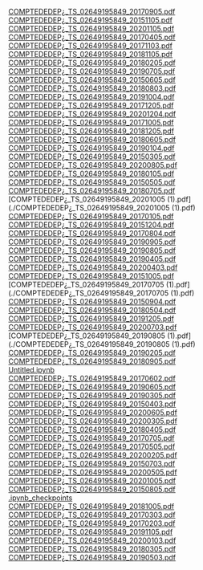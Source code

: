 [COMPTEDEDEP¿_TS_02649195849_20170905.pdf](./COMPTEDEDEP¿_TS_02649195849_20170905.pdf)<br>
[COMPTEDEDEP¿_TS_02649195849_20151105.pdf](./COMPTEDEDEP¿_TS_02649195849_20151105.pdf)<br>
[COMPTEDEDEP¿_TS_02649195849_20201105.pdf](./COMPTEDEDEP¿_TS_02649195849_20201105.pdf)<br>
[COMPTEDEDEP¿_TS_02649195849_20170405.pdf](./COMPTEDEDEP¿_TS_02649195849_20170405.pdf)<br>
[COMPTEDEDEP¿_TS_02649195849_20171103.pdf](./COMPTEDEDEP¿_TS_02649195849_20171103.pdf)<br>
[COMPTEDEDEP¿_TS_02649195849_20181105.pdf](./COMPTEDEDEP¿_TS_02649195849_20181105.pdf)<br>
[COMPTEDEDEP¿_TS_02649195849_20180205.pdf](./COMPTEDEDEP¿_TS_02649195849_20180205.pdf)<br>
[COMPTEDEDEP¿_TS_02649195849_20190705.pdf](./COMPTEDEDEP¿_TS_02649195849_20190705.pdf)<br>
[COMPTEDEDEP¿_TS_02649195849_20150605.pdf](./COMPTEDEDEP¿_TS_02649195849_20150605.pdf)<br>
[COMPTEDEDEP¿_TS_02649195849_20180803.pdf](./COMPTEDEDEP¿_TS_02649195849_20180803.pdf)<br>
[COMPTEDEDEP¿_TS_02649195849_20191004.pdf](./COMPTEDEDEP¿_TS_02649195849_20191004.pdf)<br>
[COMPTEDEDEP¿_TS_02649195849_20171205.pdf](./COMPTEDEDEP¿_TS_02649195849_20171205.pdf)<br>
[COMPTEDEDEP¿_TS_02649195849_20201204.pdf](./COMPTEDEDEP¿_TS_02649195849_20201204.pdf)<br>
[COMPTEDEDEP¿_TS_02649195849_20171005.pdf](./COMPTEDEDEP¿_TS_02649195849_20171005.pdf)<br>
[COMPTEDEDEP¿_TS_02649195849_20181205.pdf](./COMPTEDEDEP¿_TS_02649195849_20181205.pdf)<br>
[COMPTEDEDEP¿_TS_02649195849_20180605.pdf](./COMPTEDEDEP¿_TS_02649195849_20180605.pdf)<br>
[COMPTEDEDEP¿_TS_02649195849_20190104.pdf](./COMPTEDEDEP¿_TS_02649195849_20190104.pdf)<br>
[COMPTEDEDEP¿_TS_02649195849_20150305.pdf](./COMPTEDEDEP¿_TS_02649195849_20150305.pdf)<br>
[COMPTEDEDEP¿_TS_02649195849_20200805.pdf](./COMPTEDEDEP¿_TS_02649195849_20200805.pdf)<br>
[COMPTEDEDEP¿_TS_02649195849_20180105.pdf](./COMPTEDEDEP¿_TS_02649195849_20180105.pdf)<br>
[COMPTEDEDEP¿_TS_02649195849_20150505.pdf](./COMPTEDEDEP¿_TS_02649195849_20150505.pdf)<br>
[COMPTEDEDEP¿_TS_02649195849_20180705.pdf](./COMPTEDEDEP¿_TS_02649195849_20180705.pdf)<br>
[COMPTEDEDEP¿_TS_02649195849_20201005 (1).pdf](./COMPTEDEDEP¿_TS_02649195849_20201005 (1).pdf)<br>
[COMPTEDEDEP¿_TS_02649195849_20170105.pdf](./COMPTEDEDEP¿_TS_02649195849_20170105.pdf)<br>
[COMPTEDEDEP¿_TS_02649195849_20151204.pdf](./COMPTEDEDEP¿_TS_02649195849_20151204.pdf)<br>
[COMPTEDEDEP¿_TS_02649195849_20170804.pdf](./COMPTEDEDEP¿_TS_02649195849_20170804.pdf)<br>
[COMPTEDEDEP¿_TS_02649195849_20190905.pdf](./COMPTEDEDEP¿_TS_02649195849_20190905.pdf)<br>
[COMPTEDEDEP¿_TS_02649195849_20190805.pdf](./COMPTEDEDEP¿_TS_02649195849_20190805.pdf)<br>
[COMPTEDEDEP¿_TS_02649195849_20190405.pdf](./COMPTEDEDEP¿_TS_02649195849_20190405.pdf)<br>
[COMPTEDEDEP¿_TS_02649195849_20200403.pdf](./COMPTEDEDEP¿_TS_02649195849_20200403.pdf)<br>
[COMPTEDEDEP¿_TS_02649195849_20151005.pdf](./COMPTEDEDEP¿_TS_02649195849_20151005.pdf)<br>
[COMPTEDEDEP¿_TS_02649195849_20170705 (1).pdf](./COMPTEDEDEP¿_TS_02649195849_20170705 (1).pdf)<br>
[COMPTEDEDEP¿_TS_02649195849_20150904.pdf](./COMPTEDEDEP¿_TS_02649195849_20150904.pdf)<br>
[COMPTEDEDEP¿_TS_02649195849_20180504.pdf](./COMPTEDEDEP¿_TS_02649195849_20180504.pdf)<br>
[COMPTEDEDEP¿_TS_02649195849_20191205.pdf](./COMPTEDEDEP¿_TS_02649195849_20191205.pdf)<br>
[COMPTEDEDEP¿_TS_02649195849_20200703.pdf](./COMPTEDEDEP¿_TS_02649195849_20200703.pdf)<br>
[COMPTEDEDEP¿_TS_02649195849_20190805 (1).pdf](./COMPTEDEDEP¿_TS_02649195849_20190805 (1).pdf)<br>
[COMPTEDEDEP¿_TS_02649195849_20190205.pdf](./COMPTEDEDEP¿_TS_02649195849_20190205.pdf)<br>
[COMPTEDEDEP¿_TS_02649195849_20180905.pdf](./COMPTEDEDEP¿_TS_02649195849_20180905.pdf)<br>
[Untitled.ipynb](./Untitled.ipynb)<br>
[COMPTEDEDEP¿_TS_02649195849_20170602.pdf](./COMPTEDEDEP¿_TS_02649195849_20170602.pdf)<br>
[COMPTEDEDEP¿_TS_02649195849_20190605.pdf](./COMPTEDEDEP¿_TS_02649195849_20190605.pdf)<br>
[COMPTEDEDEP¿_TS_02649195849_20190305.pdf](./COMPTEDEDEP¿_TS_02649195849_20190305.pdf)<br>
[COMPTEDEDEP¿_TS_02649195849_20150403.pdf](./COMPTEDEDEP¿_TS_02649195849_20150403.pdf)<br>
[COMPTEDEDEP¿_TS_02649195849_20200605.pdf](./COMPTEDEDEP¿_TS_02649195849_20200605.pdf)<br>
[COMPTEDEDEP¿_TS_02649195849_20200305.pdf](./COMPTEDEDEP¿_TS_02649195849_20200305.pdf)<br>
[COMPTEDEDEP¿_TS_02649195849_20180405.pdf](./COMPTEDEDEP¿_TS_02649195849_20180405.pdf)<br>
[COMPTEDEDEP¿_TS_02649195849_20170705.pdf](./COMPTEDEDEP¿_TS_02649195849_20170705.pdf)<br>
[COMPTEDEDEP¿_TS_02649195849_20170505.pdf](./COMPTEDEDEP¿_TS_02649195849_20170505.pdf)<br>
[COMPTEDEDEP¿_TS_02649195849_20200205.pdf](./COMPTEDEDEP¿_TS_02649195849_20200205.pdf)<br>
[COMPTEDEDEP¿_TS_02649195849_20150703.pdf](./COMPTEDEDEP¿_TS_02649195849_20150703.pdf)<br>
[COMPTEDEDEP¿_TS_02649195849_20200505.pdf](./COMPTEDEDEP¿_TS_02649195849_20200505.pdf)<br>
[COMPTEDEDEP¿_TS_02649195849_20201005.pdf](./COMPTEDEDEP¿_TS_02649195849_20201005.pdf)<br>
[COMPTEDEDEP¿_TS_02649195849_20150805.pdf](./COMPTEDEDEP¿_TS_02649195849_20150805.pdf)<br>
[.ipynb_checkpoints](./.ipynb_checkpoints)<br>
[COMPTEDEDEP¿_TS_02649195849_20181005.pdf](./COMPTEDEDEP¿_TS_02649195849_20181005.pdf)<br>
[COMPTEDEDEP¿_TS_02649195849_20170303.pdf](./COMPTEDEDEP¿_TS_02649195849_20170303.pdf)<br>
[COMPTEDEDEP¿_TS_02649195849_20170203.pdf](./COMPTEDEDEP¿_TS_02649195849_20170203.pdf)<br>
[COMPTEDEDEP¿_TS_02649195849_20191105.pdf](./COMPTEDEDEP¿_TS_02649195849_20191105.pdf)<br>
[COMPTEDEDEP¿_TS_02649195849_20200103.pdf](./COMPTEDEDEP¿_TS_02649195849_20200103.pdf)<br>
[COMPTEDEDEP¿_TS_02649195849_20180305.pdf](./COMPTEDEDEP¿_TS_02649195849_20180305.pdf)<br>
[COMPTEDEDEP¿_TS_02649195849_20190503.pdf](./COMPTEDEDEP¿_TS_02649195849_20190503.pdf)<br>
